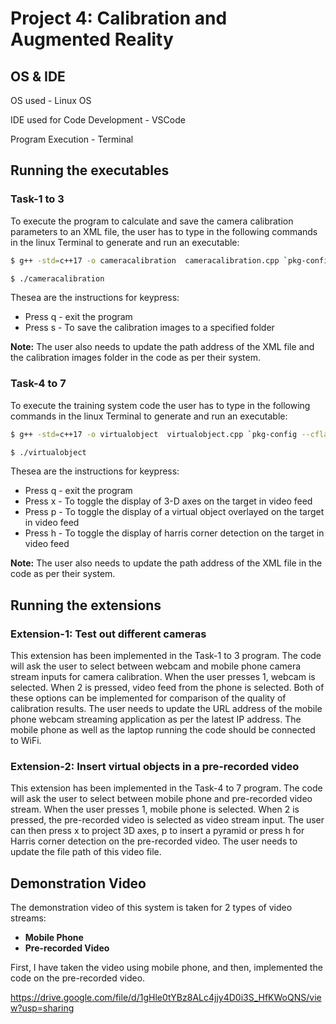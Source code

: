 
# Project 4: Calibration and Augmented Reality

## **OS & IDE**

OS used - Linux OS

IDE used for Code Development - VSCode

Program Execution - Terminal 

## **Running the executables**

### **Task-1 to 3**

To execute the program to calculate and save the camera calibration parameters to an XML file, the user has to type in the following commands in the linux Terminal to generate and run an executable:

```bash
$ g++ -std=c++17 -o cameracalibration  cameracalibration.cpp `pkg-config --cflags --libs opencv4`

$ ./cameracalibration
```

Thesea are the instructions for keypress:
- Press q - exit the program
- Press s - To save the calibration images to a specified folder

**Note:** The user also needs to update the path address of the XML file and the calibration images folder in the code as per their system. 
 
### **Task-4 to 7**

To execute the training system code the user has to type in the following commands in the linux Terminal to generate and run an executable:

```bash
$ g++ -std=c++17 -o virtualobject  virtualobject.cpp `pkg-config --cflags --libs opencv4`

$ ./virtualobject
```

Thesea are the instructions for keypress:
- Press q - exit the program
- Press x - To toggle the display of 3-D axes on the target in video feed
- Press p - To toggle the display of a virtual object overlayed on the target in video feed
- Press h - To toggle the display of harris corner detection on the target in video feed

**Note:** The user also needs to update the path address of the XML file in the code as per their system. 

## **Running the extensions**

### **Extension-1: Test out different cameras**

This extension has been implemented in the Task-1 to 3 program. The code will ask the user to select between webcam and mobile phone camera stream inputs for camera calibration. When the user presses 1, webcam is selected. When 2 is pressed, video feed from the phone is selected. Both of these options can be implemented for comparison of the quality of calibration results. The user needs to update the URL address of the mobile phone webcam streaming application as per the latest IP address. The mobile phone as well as the laptop running the code should be connected to WiFi. 

### **Extension-2: Insert virtual objects in a pre-recorded video**

This extension has been implemented in the Task-4 to 7 program. The code will ask the user to select between mobile phone and pre-recorded video stream. When the user presses 1, mobile phone is selected. When 2 is pressed, the pre-recorded video is selected as video stream input. The user can then press x to project 3D axes, p to insert a pyramid or press h for Harris corner detection on the pre-recorded video. The user needs to update the file path of this video file. 

## **Demonstration Video**

The demonstration video of this system is taken for 2 types of video streams:
- **Mobile Phone** 
- **Pre-recorded Video**

First, I have taken the video using mobile phone, and then, implemented the code on the pre-recorded video. 

https://drive.google.com/file/d/1gHle0tYBz8ALc4jjy4D0i3S_HfKWoQNS/view?usp=sharing

